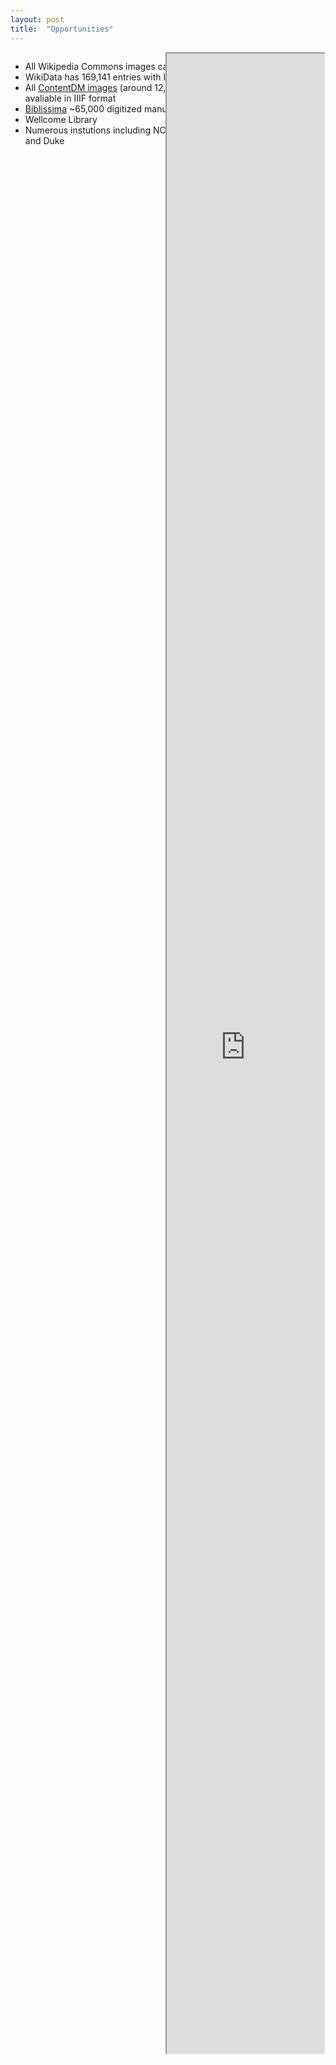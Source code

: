 ```yaml
---
layout: post
title:  "Opportunities"
---
```

<div markdown="1" style="width: 45%; position: fixed;">

* All Wikipedia Commons images can be served as IIIF images
* WikiData has 169,141 entries with IIIF manifests listed
* All [ContentDM images](https://researchworks.oclc.org/iiif-explorer/) (around 12,991,905 objects) are avaliable in IIIF format
* [Biblissima](https://iiif.biblissima.fr/collections/) ~65,000 digitized manuscripts and rare books 
* Wellcome Library
* Numerous instutions including NC State University Libraries and Duke
</div>
<iframe style="float:right; width: 50%; height: 80vh; position: relative;" src="https://dnoneill.github.io/annotate/getIIIFresources/"></iframe>
